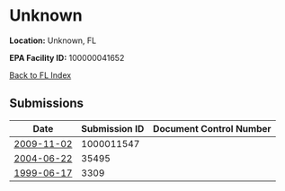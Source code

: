 # Unknown

**Location:** Unknown, FL

**EPA Facility ID:** 100000041652

[Back to FL Index](../../index.md)

## Submissions

| Date | Submission ID | Document Control Number |
|------|--------------|-------------------------|
| [2009-11-02](submissions/1000011547.md) | 1000011547 |  |
| [2004-06-22](submissions/35495.md) | 35495 |  |
| [1999-06-17](submissions/3309.md) | 3309 |  |
